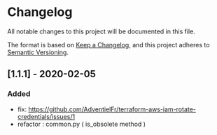 # Changelog
All notable changes to this project will be documented in this file.

The format is based on [Keep a Changelog](https://keepachangelog.com/en/1.0.0/),
and this project adheres to [Semantic Versioning](https://semver.org/spec/v2.0.0.html).

## [1.1.1] - 2020-02-05
### Added

- fix: https://github.com/AdventielFr/terraform-aws-iam-rotate-credentials/issues/1
- refactor : common.py ( is_obsolete method )
